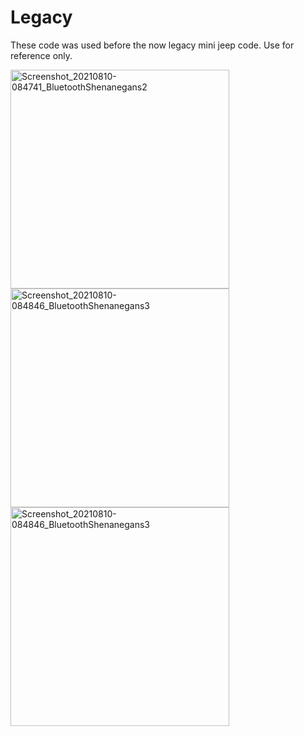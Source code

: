 # Legacy
These code was used before the now legacy mini jeep code. Use for reference only.
<p float="left">
  <img src="https://user-images.githubusercontent.com/77077715/132702535-420766af-3c66-4331-b43b-be2d70501a99.jpg" alt="Screenshot_20210810-084741_BluetoothShenanegans2" width="350" height="350">
  <img src="https://user-images.githubusercontent.com/77077715/132702690-a71b742e-843f-45c2-98ea-2e2f6d923992.jpg" alt="Screenshot_20210810-084846_BluetoothShenanegans3" width="350" height="350">
  <img src="https://user-images.githubusercontent.com/77077715/132702961-c06383ac-07a3-4436-996c-c68ec8025180.jpg" alt="Screenshot_20210810-084846_BluetoothShenanegans3" width="350" height="350">
</p>
